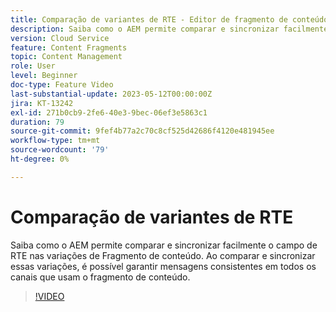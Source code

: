 ```yaml
---
title: Comparação de variantes de RTE - Editor de fragmento de conteúdo
description: Saiba como o AEM permite comparar e sincronizar facilmente o campo de RTE nas variações de Fragmento de conteúdo. Ao comparar e sincronizar essas variações, é possível garantir mensagens consistentes em todos os canais que usam o fragmento de conteúdo.
version: Cloud Service
feature: Content Fragments
topic: Content Management
role: User
level: Beginner
doc-type: Feature Video
last-substantial-update: 2023-05-12T00:00:00Z
jira: KT-13242
exl-id: 271b0cb9-2fe6-40e3-9bec-06ef3e5863c1
duration: 79
source-git-commit: 9fef4b77a2c70c8cf525d42686f4120e481945ee
workflow-type: tm+mt
source-wordcount: '79'
ht-degree: 0%

---
```


# Comparação de variantes de RTE

Saiba como o AEM permite comparar e sincronizar facilmente o campo de RTE nas variações de Fragmento de conteúdo. Ao comparar e sincronizar essas variações, é possível garantir mensagens consistentes em todos os canais que usam o fragmento de conteúdo.

>[!VIDEO](https://video.tv.adobe.com/v/3419314/?learn=on)
